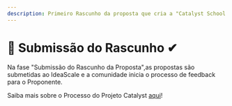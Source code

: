 ```yaml
---
description: Primeiro Rascunho da proposta que cria a "Catalyst School | LATAM"
---
```


# 📝 Submissão do Rascunho ✔

Na fase "Submissão do Rascunho da Proposta",as propostas são submetidas ao IdeaScale e a comunidade inicia o processo de feedback para o Proponente.

Saiba mais sobre o Processo do Projeto Catalyst [aqui](https://catalyst-swarm.gitbook.io/the-catalyst-school/v/portuguese/)!
